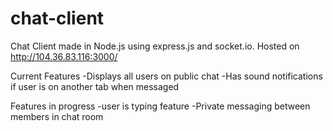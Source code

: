chat-client
===========

Chat Client made in Node.js using express.js and socket.io.
Hosted on http://104.36.83.116:3000/

Current Features
-Displays all users on public chat
-Has sound notifications if user is on another tab when messaged

Features in progress
-user is typing feature
-Private messaging between members in chat room
